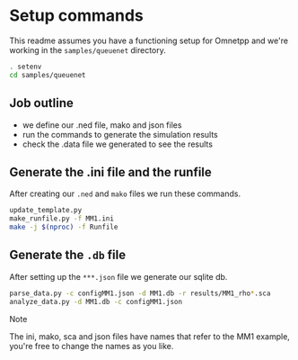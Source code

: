 # Setup commands 
This readme assumes you have a functioning setup for Omnetpp and we're working in the `samples/queuenet` directory.
```bash
. setenv
cd samples/queuenet
```
## Job outline
- we define our .ned file, mako and json files
- run the commands to generate the simulation results
- check the .data file we generated to see the results

## Generate the .ini file and the runfile
After creating our `.ned`  and `mako` files we run these commands.
```bash
update_template.py
make_runfile.py -f MM1.ini
make -j $(nproc) -f Runfile
```

## Generate the `.db` file
After setting up the `***.json` file we generate our sqlite db.
```bash
parse_data.py -c configMM1.json -d MM1.db -r results/MM1_rho*.sca
analyze_data.py -d MM1.db -c configMM1.json
```
> [!NOTE]
> The ini, mako, sca and json files have names that refer to the MM1 example, you're free to change the names as you like.
